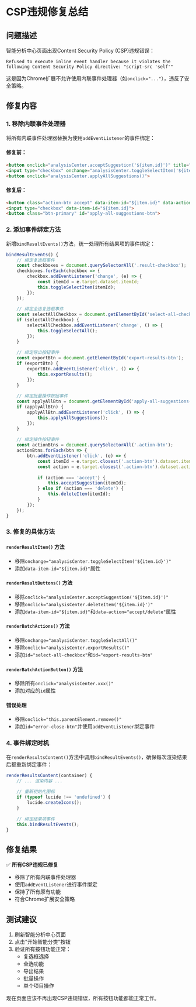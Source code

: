 # CSP违规修复总结

## 问题描述

智能分析中心页面出现Content Security Policy (CSP)违规错误：

```
Refused to execute inline event handler because it violates the following Content Security Policy directive: "script-src 'self'"
```

这是因为Chrome扩展不允许使用内联事件处理器（如`onclick="..."`），违反了安全策略。

## 修复内容

### 1. 移除内联事件处理器

将所有内联事件处理器替换为使用`addEventListener`的事件绑定：

#### 修复前：
```html
<button onclick="analysisCenter.acceptSuggestion('${item.id}')" title="接受建议">
<input type="checkbox" onchange="analysisCenter.toggleSelectItem('${item.id}')">
<button onclick="analysisCenter.applyAllSuggestions()">
```

#### 修复后：
```html
<button class="action-btn accept" data-item-id="${item.id}" data-action="accept" title="接受建议">
<input type="checkbox" data-item-id="${item.id}">
<button class="btn-primary" id="apply-all-suggestions-btn">
```

### 2. 添加事件绑定方法

新增`bindResultEvents()`方法，统一处理所有结果项的事件绑定：

```javascript
bindResultEvents() {
    // 绑定复选框事件
    const checkboxes = document.querySelectorAll('.result-checkbox');
    checkboxes.forEach(checkbox => {
        checkbox.addEventListener('change', (e) => {
            const itemId = e.target.dataset.itemId;
            this.toggleSelectItem(itemId);
        });
    });
    
    // 绑定全选复选框事件
    const selectAllCheckbox = document.getElementById('select-all-checkbox');
    if (selectAllCheckbox) {
        selectAllCheckbox.addEventListener('change', () => {
            this.toggleSelectAll();
        });
    }
    
    // 绑定导出按钮事件
    const exportBtn = document.getElementById('export-results-btn');
    if (exportBtn) {
        exportBtn.addEventListener('click', () => {
            this.exportResults();
        });
    }
    
    // 绑定批量操作按钮事件
    const applyAllBtn = document.getElementById('apply-all-suggestions-btn');
    if (applyAllBtn) {
        applyAllBtn.addEventListener('click', () => {
            this.applyAllSuggestions();
        });
    }
    
    // 绑定操作按钮事件
    const actionBtns = document.querySelectorAll('.action-btn');
    actionBtns.forEach(btn => {
        btn.addEventListener('click', (e) => {
            const itemId = e.target.closest('.action-btn').dataset.itemId;
            const action = e.target.closest('.action-btn').dataset.action;
            
            if (action === 'accept') {
                this.acceptSuggestion(itemId);
            } else if (action === 'delete') {
                this.deleteItem(itemId);
            }
        });
    });
}
```

### 3. 修复的具体方法

#### `renderResultItem()` 方法
- 移除`onchange="analysisCenter.toggleSelectItem('${item.id}')"`
- 添加`data-item-id="${item.id}"`属性

#### `renderResultButtons()` 方法
- 移除`onclick="analysisCenter.acceptSuggestion('${item.id}')"`
- 移除`onclick="analysisCenter.deleteItem('${item.id}')"`
- 添加`data-item-id="${item.id}"`和`data-action="accept/delete"`属性

#### `renderBatchActions()` 方法
- 移除`onchange="analysisCenter.toggleSelectAll()"`
- 移除`onclick="analysisCenter.exportResults()"`
- 添加`id="select-all-checkbox"`和`id="export-results-btn"`

#### `renderBatchActionButton()` 方法
- 移除所有`onclick="analysisCenter.xxx()"`
- 添加对应的`id`属性

#### 错误处理
- 移除`onclick="this.parentElement.remove()"`
- 添加`id="error-close-btn"`并使用`addEventListener`绑定事件

### 4. 事件绑定时机

在`renderResultsContent()`方法中调用`bindResultEvents()`，确保每次渲染结果后都重新绑定事件：

```javascript
renderResultsContent(container) {
    // ... 渲染内容 ...
    
    // 重新初始化图标
    if (typeof lucide !== 'undefined') {
        lucide.createIcons();
    }
    
    // 绑定结果项事件
    this.bindResultEvents();
}
```

## 修复结果

✅ **所有CSP违规已修复**
- 移除了所有内联事件处理器
- 使用`addEventListener`进行事件绑定
- 保持了所有原有功能
- 符合Chrome扩展安全策略

## 测试建议

1. 刷新智能分析中心页面
2. 点击"开始智能分类"按钮
3. 验证所有按钮功能正常：
   - 复选框选择
   - 全选功能
   - 导出结果
   - 批量操作
   - 单个项目操作

现在页面应该不再出现CSP违规错误，所有按钮功能都能正常工作。
